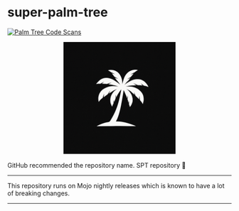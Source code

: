 # super-palm-tree

[![Palm Tree Code Scans](https://github.com/rcghpge/super-palm-tree/actions/workflows/codeql-palm-tree.yml/badge.svg)](https://github.com/rcghpge/super-palm-tree/actions/workflows/codeql-palm-tree.yml)

<center><img src="https://github.com/rcghpge/super-palm-tree/blob/main/src/assets/spt-logo.png?raw=true" width=50% alt="peezy the palm tree"></center>

<!-- wip
<p align="center">
  <img src="https://github.com/rcghpge/super-palm-tree/blob/main/src/assets/spt-logo.png?raw=true" width="50%" alt="peezy the palm tree">
</p>
-->

GitHub recommended the repository name. SPT repository 🌴

---

This repository runs on Mojo nightly releases which is known to have a lot of breaking changes. 

---
